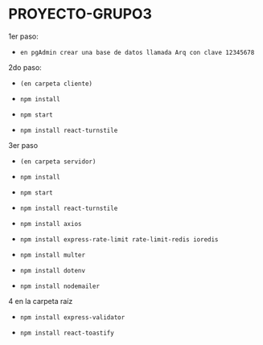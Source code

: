 # PROYECTO-GRUPO3
1er paso:
*     en pgAdmin crear una base de datos llamada Arq con clave 12345678

2do paso:
*     (en carpeta cliente)
*     npm install
*     npm start
*     npm install react-turnstile

3er paso
*     (en carpeta servidor)
*     npm install
*     npm start
*     npm install react-turnstile
*     npm install axios
*     npm install express-rate-limit rate-limit-redis ioredis
*     npm install multer
*     npm install dotenv
*     npm install nodemailer  
4 en la carpeta raíz
*     npm install express-validator
*     npm install react-toastify
